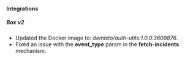 
#### Integrations

##### Box v2

- Updated the Docker image to: *demisto/auth-utils:1.0.0.3609876*.
- Fixed an issue with the **event_type** param in the **fetch-incidents** mechanism.

